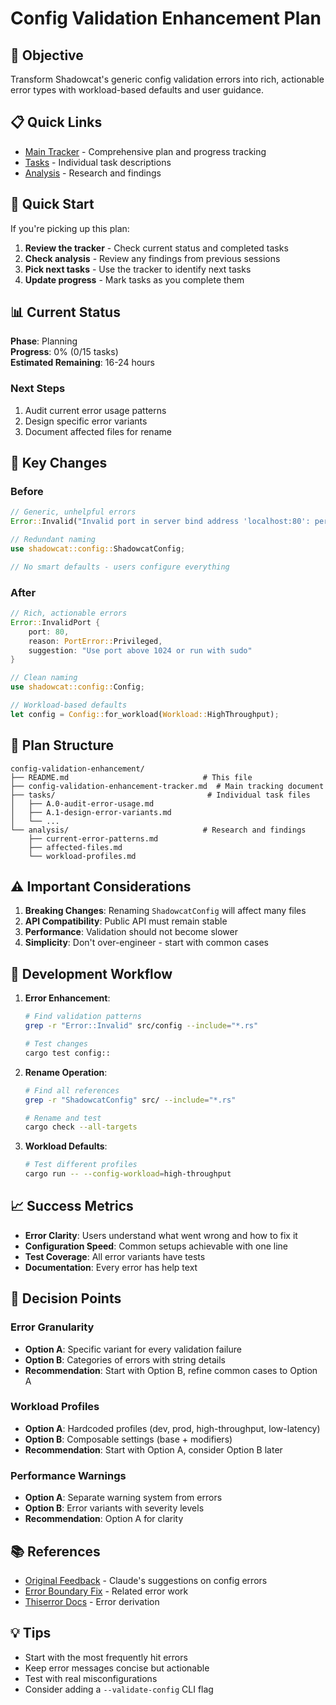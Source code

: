 # Config Validation Enhancement Plan

## 🎯 Objective

Transform Shadowcat's generic config validation errors into rich, actionable error types with workload-based defaults and user guidance.

## 📋 Quick Links

- [Main Tracker](config-validation-enhancement-tracker.md) - Comprehensive plan and progress tracking
- [Tasks](tasks/) - Individual task descriptions
- [Analysis](analysis/) - Research and findings

## 🚀 Quick Start

If you're picking up this plan:

1. **Review the tracker** - Check current status and completed tasks
2. **Check analysis** - Review any findings from previous sessions
3. **Pick next tasks** - Use the tracker to identify next tasks
4. **Update progress** - Mark tasks as you complete them

## 📊 Current Status

**Phase**: Planning  
**Progress**: 0% (0/15 tasks)  
**Estimated Remaining**: 16-24 hours

### Next Steps
1. Audit current error usage patterns
2. Design specific error variants
3. Document affected files for rename

## 🎨 Key Changes

### Before
```rust
// Generic, unhelpful errors
Error::Invalid("Invalid port in server bind address 'localhost:80': permission denied")

// Redundant naming
use shadowcat::config::ShadowcatConfig;

// No smart defaults - users configure everything
```

### After
```rust
// Rich, actionable errors
Error::InvalidPort {
    port: 80,
    reason: PortError::Privileged,
    suggestion: "Use port above 1024 or run with sudo"
}

// Clean naming
use shadowcat::config::Config;

// Workload-based defaults
let config = Config::for_workload(Workload::HighThroughput);
```

## 📁 Plan Structure

```
config-validation-enhancement/
├── README.md                              # This file
├── config-validation-enhancement-tracker.md  # Main tracking document
├── tasks/                                  # Individual task files
│   ├── A.0-audit-error-usage.md
│   ├── A.1-design-error-variants.md
│   └── ...
└── analysis/                              # Research and findings
    ├── current-error-patterns.md
    ├── affected-files.md
    └── workload-profiles.md
```

## ⚠️ Important Considerations

1. **Breaking Changes**: Renaming `ShadowcatConfig` will affect many files
2. **API Compatibility**: Public API must remain stable
3. **Performance**: Validation should not become slower
4. **Simplicity**: Don't over-engineer - start with common cases

## 🔧 Development Workflow

1. **Error Enhancement**:
   ```bash
   # Find validation patterns
   grep -r "Error::Invalid" src/config --include="*.rs"
   
   # Test changes
   cargo test config::
   ```

2. **Rename Operation**:
   ```bash
   # Find all references
   grep -r "ShadowcatConfig" src/ --include="*.rs"
   
   # Rename and test
   cargo check --all-targets
   ```

3. **Workload Defaults**:
   ```bash
   # Test different profiles
   cargo run -- --config-workload=high-throughput
   ```

## 📈 Success Metrics

- **Error Clarity**: Users understand what went wrong and how to fix it
- **Configuration Speed**: Common setups achievable with one line
- **Test Coverage**: All error variants have tests
- **Documentation**: Every error has help text

## 🚦 Decision Points

### Error Granularity
- **Option A**: Specific variant for every validation failure
- **Option B**: Categories of errors with string details
- **Recommendation**: Start with Option B, refine common cases to Option A

### Workload Profiles
- **Option A**: Hardcoded profiles (dev, prod, high-throughput, low-latency)
- **Option B**: Composable settings (base + modifiers)
- **Recommendation**: Start with Option A, consider Option B later

### Performance Warnings
- **Option A**: Separate warning system from errors
- **Option B**: Error variants with severity levels
- **Recommendation**: Option A for clarity

## 📚 References

- [Original Feedback](feedback/) - Claude's suggestions on config errors
- [Error Boundary Fix](../archive/completed-2025-08-22-error-boundary-fix/) - Related error work
- [Thiserror Docs](https://docs.rs/thiserror/latest/thiserror/) - Error derivation

## 💡 Tips

- Start with the most frequently hit errors
- Keep error messages concise but actionable
- Test with real misconfigurations
- Consider adding a `--validate-config` CLI flag